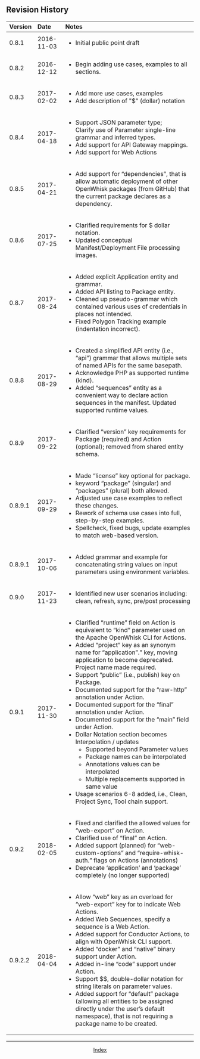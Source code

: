 <!--
#
# Licensed to the Apache Software Foundation (ASF) under one or more
# contributor license agreements.  See the NOTICE file distributed with
# this work for additional information regarding copyright ownership.
# The ASF licenses this file to You under the Apache License, Version 2.0
# (the "License"); you may not use this file except in compliance with
# the License.  You may obtain a copy of the License at
#
#     http://www.apache.org/licenses/LICENSE-2.0
#
# Unless required by applicable law or agreed to in writing, software
# distributed under the License is distributed on an "AS IS" BASIS,
# WITHOUT WARRANTIES OR CONDITIONS OF ANY KIND, either express or implied.
# See the License for the specific language governing permissions and
# limitations under the License.
#
-->

## Revision History

| Version | Date | Notes |
|:---|:---|:---|
| 0.8.1 | 2016-11-03 | <ul><li>Initial public point draft</ul> |
| 0.8.2 | 2016-12-12 | <ul><li>Begin adding use cases, examples to all sections.</ul> |
| 0.8.3 | 2017-02-02 | <ul><li>Add more use cases, examples<li> Add description of "$" (dollar) notation</ul> |
| 0.8.4 | 2017-04-18 | <ul><li>Support JSON parameter type;</br>Clarify use of Parameter single-line grammar and inferred types.<li>Add support for API Gateway mappings.<li>Add support for Web Actions</ul> |
| 0.8.5 | 2017-04-21 | <ul><li>Add support for “dependencies”, that is allow automatic deployment of other OpenWhisk packages (from GitHub) that the current package declares as a dependency.</ul> |
| 0.8.6 | 2017-07-25 | <ul><li>Clarified requirements for \$ dollar notation.<li>Updated conceptual Manifest/Deployment File processing images. |
| 0.8.7 | 2017-08-24 | <ul><li>Added explicit Application entity and grammar.<li>Added API listing to Package entity.<li>Cleaned up pseudo-grammar which contained various uses of credentials in places not intended.<li>Fixed Polygon Tracking example (indentation incorrect).</ul> |
| 0.8.8 | 2017-08-29 | <ul><li>Created a simplified API entity (i.e., “api”) grammar that allows multiple sets of named APIs for the same basepath.<li>Acknowledge PHP as supported runtime (kind).<li>Added “sequences” entity as a convenient way to declare action sequences in the manifest. Updated supported runtime values.</ul> |
| 0.8.9 | 2017-09-22 | <ul><li>Clarified “version” key requirements for Package (required) and Action (optional); removed from shared entity schema.</ul> |
| 0.8.9.1 | 2017-09-29 | <ul><li>Made “license” key optional for package.<li>keyword “package” (singular) and “packages” (plural) both allowed.<li>Adjusted use case examples to reflect these changes.<li>Rework of schema use cases into full, step-by-step examples.<li>Spellcheck, fixed bugs, update examples to match web-based version.</ul> |
| 0.8.9.1 | 2017-10-06 | <ul><li>Added grammar and example for concatenating string values on input parameters using environment variables.</ul> |
| 0.9.0 | 2017-11-23 | <ul><li>Identified new user scenarios including: clean, refresh, sync, pre/post processing</ul> |
| 0.9.1 | 2017-11-30 | <ul><li>Clarified “runtime” field on Action is equivalent to “kind” parameter used on the Apache OpenWhisk CLI for Actions.<li>Added “project” key as an synonym name for “application”.” key, moving application to become deprecated. Project name made required.<li>Support “public” (i.e., publish) key on Package.<li>Documented support for the “raw-http” annotation under Action.<li>Documented support for the “final” annotation under Action.<li>Documented support for the “main” field under Action.<li>Dollar Notation section becomes Interpolation / updates<ul><li>Supported beyond Parameter values<li>Package names can be interpolated<li>Annotations values can be interpolated<li>Multiple replacements supported in same value</ul><li>Usage scenarios 6-8 added, i.e., Clean, Project Sync, Tool chain support. |
| 0.9.2 | 2018-02-05 | <ul><li>Fixed and clarified the allowed values for “web-export” on Action.<li>Clarified use of “final” on Action.<li>Added support (planned) for “web-custom-options” and “require-whisk-auth.” flags on Actions (annotations)<li>Deprecate ‘application’ and ‘package’ completely (no longer supported)</ul> |
| 0.9.2.2 | 2018-04-04 | <ul><li>Allow “web” key as an overload for “web-export” key for to indicate Web Actions.<li>Added Web Sequences, specify a sequence is a Web Action.<li>Added support for Conductor Actions, to align with OpenWhisk CLI support.<li>Added “docker” and “native” binary support under Action.<li>Added in-line “code” support under Action.<li>Support \$\$, double-dollar notation for string literals on parameter values.<li>Added support for “default” package (allowing all entities to be assigned directly under the user’s default namespace), that is not requiring a package name to be created.</ul> |

<!--
 Bottom Navigation
-->
---
<html>
<div align="center">
<a href="../README.md#index">Index</a>
</div>
</html>
